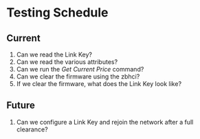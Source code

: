 # Testing Schedule

## Current
1. Can we read the Link Key?
1. Can we read the various attributes?
1. Can we run the _Get Current Price_ command?
1. Can we clear the firmware using the zbhci?
1. If we clear the firmware, what does the Link Key look like?

## Future
1. Can we configure a Link Key and rejoin the network after a full clearance?